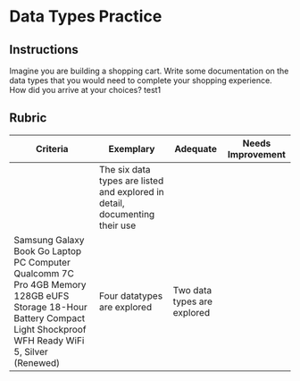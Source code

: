 # Data Types Practice

## Instructions

Imagine you are building a shopping cart. Write some documentation on the data types that you would need to complete your shopping experience. How did you arrive at your choices?
test1
## Rubric

Criteria | Exemplary | Adequate | Needs Improvement
--- | --- | --- | --- |
||The six data types are listed and explored in detail, documenting their use 
Samsung Galaxy Book Go Laptop PC Computer Qualcomm 7C Pro 4GB Memory 128GB eUFS Storage 18-Hour Battery Compact Light Shockproof WFH Ready WiFi 5, Silver (Renewed)|Four datatypes are explored|Two data types are explored|
